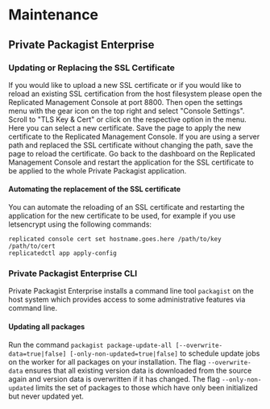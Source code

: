 # Maintenance
## Private Packagist Enterprise

### Updating or Replacing the SSL Certificate
If you would like to upload a new SSL certificate or if you would like to reload an existing SSL certification from the host filesystem please open the Replicated Management Console at port 8800.
Then open the settings menu with the gear icon on the top right and select "Console Settings". Scroll to "TLS Key & Cert" or click on the respective option in the menu. Here you can select a new certificate.
Save the page to apply the new certificate to the Replicated Management Console. If you are using a server path and replaced the SSL certificate without changing the path, save the page to reload the certificate.
Go back to the dashboard on the Replicated Management Console and restart the application for the SSL certificate to be applied to the whole Private Packagist application.

#### Automating the replacement of the SSL certificate

You can automate the reloading of an SSL certificate and restarting the application for the new certificate to be used, for example if you use letsencrypt using the following commands:

```
replicated console cert set hostname.goes.here /path/to/key /path/to/cert
replicatedctl app apply-config
```

### Private Packagist Enterprise CLI

Private Packagist Enterprise installs a command line tool `packagist` on the host system which provides access to some administrative features via command line.

#### Updating all packages

Run the command `packagist package-update-all [--overwrite-data=true|false] [-only-non-updated=true|false]` to schedule update jobs on the worker for all packages on your installation. The flag `--overwrite-data` ensures that all existing version data is downloaded from the source again and version data is overwritten if it has changed. The flag `--only-non-updated` limits the set of packages to those which have only been initialized but never updated yet.
